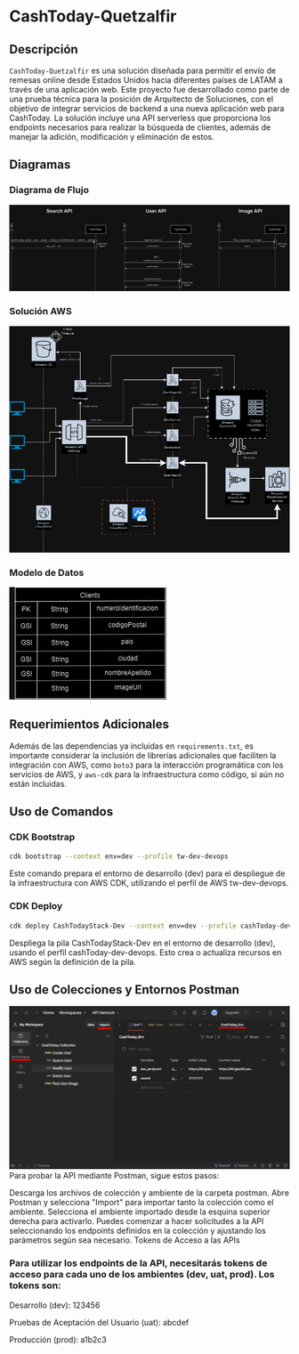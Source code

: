 # CashToday-Quetzalfir

## Descripción

`CashToday-Quetzalfir` es una solución diseñada para permitir el envío de remesas online desde Estados Unidos hacia diferentes países de LATAM a través de una aplicación web. Este proyecto fue desarrollado como parte de una prueba técnica para la posición de Arquitecto de Soluciones, con el objetivo de integrar servicios de backend a una nueva aplicación web para CashToday. La solución incluye una API serverless que proporciona los endpoints necesarios para realizar la búsqueda de clientes, además de manejar la adición, modificación y eliminación de estos.

## Diagramas

### Diagrama de Flujo

![Diagrama de Flujo](/documents/image/Flow.png)

### Solución AWS

![Solución AWS](/documents/image/Solution.png)

### Modelo de Datos

![Modelo de Datos](/documents/image/Model.png)

## Requerimientos Adicionales

Además de las dependencias ya incluidas en `requirements.txt`, es importante considerar la inclusión de librerías adicionales que faciliten la integración con AWS, como `boto3` para la interacción programática con los servicios de AWS, y `aws-cdk` para la infraestructura como código, si aún no están incluidas.

## Uso de Comandos

### CDK Bootstrap

```bash
cdk bootstrap --context env=dev --profile tw-dev-devops
```
Este comando prepara el entorno de desarrollo (dev) para el despliegue de la infraestructura con AWS CDK, utilizando el perfil de AWS tw-dev-devops.

### CDK Deploy
```bash
cdk deploy CashTodayStack-Dev --context env=dev --profile cashToday-dev-devops
```
Despliega la pila CashTodayStack-Dev en el entorno de desarrollo (dev), usando el perfil cashToday-dev-devops. Esto crea o actualiza recursos en AWS según la definición de la pila.

## Uso de Colecciones y Entornos Postman
![Modelo de Datos](/documents/image/postman.png)
Para probar la API mediante Postman, sigue estos pasos:

Descarga los archivos de colección y ambiente de la carpeta postman.
Abre Postman y selecciona "Import" para importar tanto la colección como el ambiente.
Selecciona el ambiente importado desde la esquina superior derecha para activarlo.
Puedes comenzar a hacer solicitudes a la API seleccionando los endpoints definidos en la colección y ajustando los parámetros según sea necesario.
Tokens de Acceso a las APIs

### Para utilizar los endpoints de la API, necesitarás tokens de acceso para cada uno de los ambientes (dev, uat, prod). Los tokens son:

Desarrollo (dev): 123456

Pruebas de Aceptación del Usuario (uat): abcdef

Producción (prod): a1b2c3

